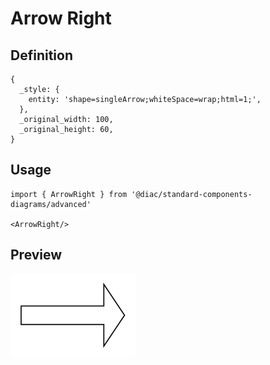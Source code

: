 # Arrow Right

## Definition

```
{
  _style: { 
    entity: 'shape=singleArrow;whiteSpace=wrap;html=1;',
  },
  _original_width: 100,
  _original_height: 60,
}
```

## Usage

```
import { ArrowRight } from '@diac/standard-components-diagrams/advanced'

<ArrowRight/>
```

## Preview

<img src="./arrow-right.png" width="200"/>
